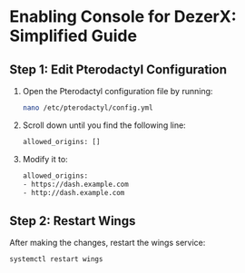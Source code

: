 # Enabling Console for DezerX: Simplified Guide

## Step 1: Edit Pterodactyl Configuration

1. Open the Pterodactyl configuration file by running:

    ```bash
    nano /etc/pterodactyl/config.yml
    ```

2. Scroll down until you find the following line:

    ```bash
    allowed_origins: []
    ```

3. Modify it to:

    ```bash
    allowed_origins:
    - https://dash.example.com
    - http://dash.example.com
    ```

## Step 2: Restart Wings

After making the changes, restart the wings service:

```bash
systemctl restart wings
